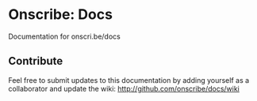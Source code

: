# Onscribe: Docs

Documentation for onscri.be/docs


## Contribute

Feel free to submit updates to this documentation by adding yourself as a collaborator and update the wiki: 
http://github.com/onscribe/docs/wiki



